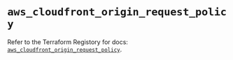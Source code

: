 # `aws_cloudfront_origin_request_policy`

Refer to the Terraform Registory for docs: [`aws_cloudfront_origin_request_policy`](https://registry.terraform.io/providers/hashicorp/aws/5.6.1/docs/resources/cloudfront_origin_request_policy).
